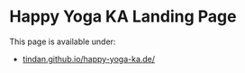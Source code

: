 # Happy Yoga KA Landing Page

This page is available under:

- [tindan.github.io/happy-yoga-ka.de/](https://tindan.github.io/happy-yoga-ka.de/)
